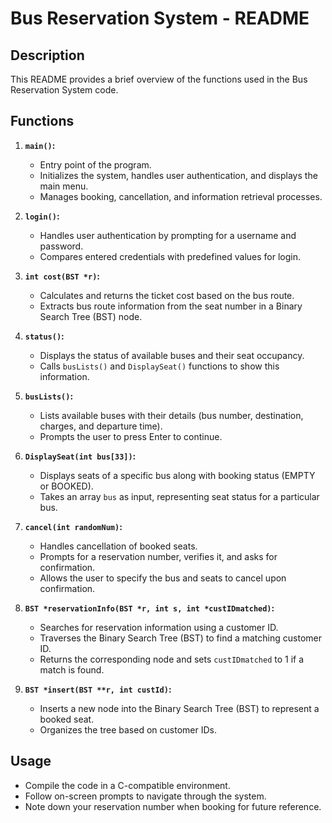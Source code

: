 # Bus Reservation System - README

## Description

This README provides a brief overview of the functions used in the Bus Reservation System code.

## Functions

1. **`main()`:**
   - Entry point of the program.
   - Initializes the system, handles user authentication, and displays the main menu.
   - Manages booking, cancellation, and information retrieval processes.

2. **`login()`:**
   - Handles user authentication by prompting for a username and password.
   - Compares entered credentials with predefined values for login.

3. **`int cost(BST *r)`:**
   - Calculates and returns the ticket cost based on the bus route.
   - Extracts bus route information from the seat number in a Binary Search Tree (BST) node.

4. **`status()`:**
   - Displays the status of available buses and their seat occupancy.
   - Calls `busLists()` and `DisplaySeat()` functions to show this information.

5. **`busLists()`:**
   - Lists available buses with their details (bus number, destination, charges, and departure time).
   - Prompts the user to press Enter to continue.

6. **`DisplaySeat(int bus[33])`:**
   - Displays seats of a specific bus along with booking status (EMPTY or BOOKED).
   - Takes an array `bus` as input, representing seat status for a particular bus.

7. **`cancel(int randomNum)`:**
   - Handles cancellation of booked seats.
   - Prompts for a reservation number, verifies it, and asks for confirmation.
   - Allows the user to specify the bus and seats to cancel upon confirmation.

8. **`BST *reservationInfo(BST *r, int s, int *custIDmatched)`:**
   - Searches for reservation information using a customer ID.
   - Traverses the Binary Search Tree (BST) to find a matching customer ID.
   - Returns the corresponding node and sets `custIDmatched` to 1 if a match is found.

9. **`BST *insert(BST **r, int custId)`:**
   - Inserts a new node into the Binary Search Tree (BST) to represent a booked seat.
   - Organizes the tree based on customer IDs.

## Usage

- Compile the code in a C-compatible environment.
- Follow on-screen prompts to navigate through the system.
- Note down your reservation number when booking for future reference.
